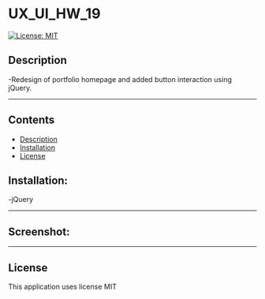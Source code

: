 # UX_UI_HW_19
[![License: MIT](https://img.shields.io/badge/License-MIT-yellow.svg)](https://opensource.org/licenses/MIT)

## Description
-Redesign of portfolio homepage and added button interaction using jQuery.

 
---
## Contents
- [Description](#description)
- [Installation](#installation)
- [License](#license)



## Installation:
-jQuery

---

## Screenshot:





---


 ## License
This application uses license MIT
